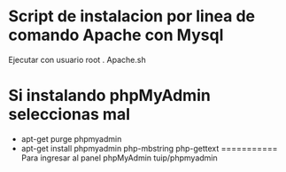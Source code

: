 # Script de instalacion por linea de comando Apache con Mysql
Ejecutar con usuario root . Apache.sh
# Si instalando phpMyAdmin seleccionas mal
- apt-get purge phpmyadmin
- apt-get install phpmyadmin php-mbstring php-gettext
===========
Para ingresar al panel phpMyAdmin
tuip/phpmyadmin
